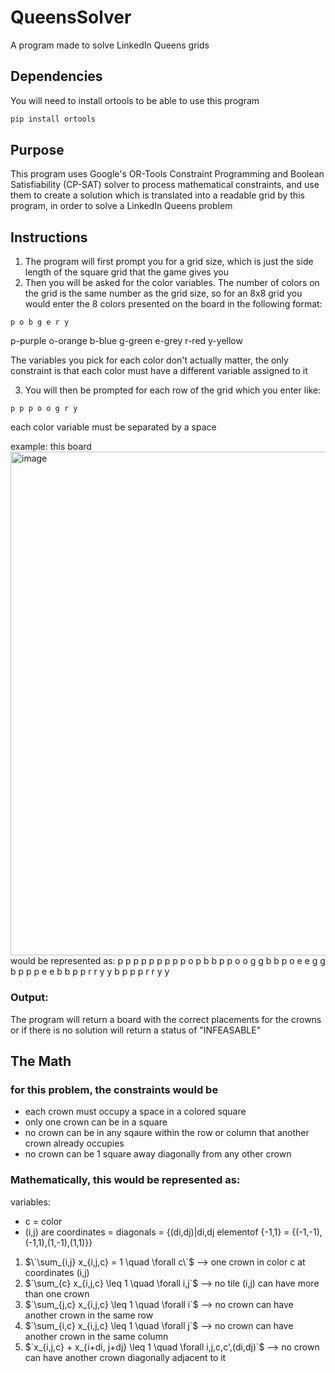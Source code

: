 # QueensSolver
A program made to solve LinkedIn Queens grids

## Dependencies
You will need to install ortools to be able to use this program
```powershell
pip install ortools
```

## Purpose
This program uses Google's OR-Tools Constraint Programming and Boolean Satisfiability (CP-SAT) solver to process mathematical constraints, and use them to create a solution which is translated into a readable grid by this program, in order to solve a LinkedIn Queens problem

## Instructions

1) The program will first prompt you for a grid size, which is just the side length of the square grid that the game gives you
2) Then you will be asked for the color variables. The number of colors on the grid is the same number as the grid size, so for an 8x8 grid you would enter the 8 colors presented on the board in the following format:
```
p o b g e r y
```
p-purple
o-orange
b-blue
g-green
e-grey
r-red
y-yellow

The variables you pick for each color don't actually matter, the only constraint is that each color must have a different variable assigned to it

3) You will then be prompted for each row of the grid which you enter like:
```
p p p o o g r y
```
each color variable must be separated by a space

example:
this board 
<img width="810" height="806" alt="image" src="https://github.com/user-attachments/assets/7d494f9d-4da3-4a0e-b258-6e52ecda85ba" />
would be represented as:
p p p p p p p
p p o p b b p
p o o g g b b
p o e e g g b
p p p e e b b
p p r r y y b
p p p r r y y

### Output:
The program will return a board with the correct placements for the crowns or if there is no solution will return a status of "INFEASABLE"

## The Math
### for this problem, the constraints would be
- each crown must occupy a space in a colored square
- only one crown can be in a square
- no crown can be in any sqaure within the row or column that another crown already occupies
- no crown can be 1 square away diagonally from any other crown

### Mathematically, this would be represented as:
variables:
- c = color
- (i,j) are coordinates
= diagonals = {(di,dj)|di,dj elementof {-1,1} = {(-1,-1),(-1,1),(1,-1),(1,1)}}

1) $\`\sum_{i,j} x_{i,j,c} = 1 \quad \forall c\`$ --> one crown in color c at coordinates (i,j)
2) $\`\sum_{c} x_{i,j,c} \leq 1 \quad \forall i,j`\$ --> no tile (i,j) can have more than one crown
3) $\`\sum_{j,c} x_{i,j,c} \leq 1 \quad \forall i`\$ --> no crown can have another crown in the same row
4) $\`\sum_{i,c} x_{i,j,c} \leq 1 \quad \forall j`\$ --> no crown can have another crown in the same column
5) $\`x_{i,j,c} + x_{i+di, j+dj} \leq 1 \quad \forall i,j,c,c',(di,dj)`\$ --> no crown can have another crown diagonally adjacent to it
